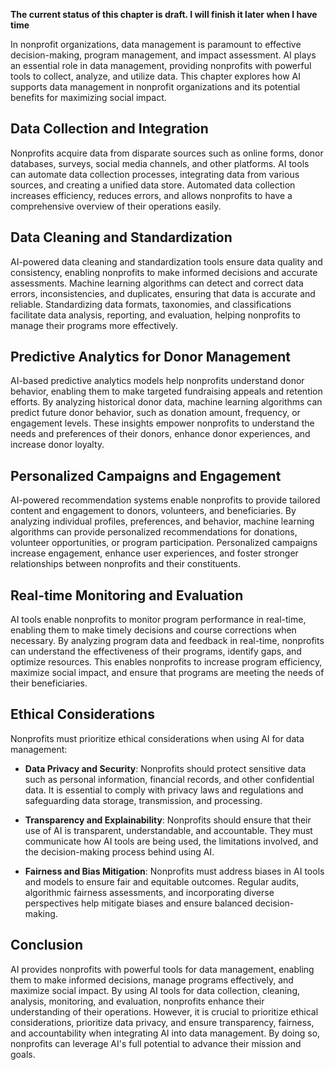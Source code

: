 **The current status of this chapter is draft. I will finish it later when I have time**

In nonprofit organizations, data management is paramount to effective decision-making, program management, and impact assessment. AI plays an essential role in data management, providing nonprofits with powerful tools to collect, analyze, and utilize data. This chapter explores how AI supports data management in nonprofit organizations and its potential benefits for maximizing social impact.

Data Collection and Integration
-------------------------------

Nonprofits acquire data from disparate sources such as online forms, donor databases, surveys, social media channels, and other platforms. AI tools can automate data collection processes, integrating data from various sources, and creating a unified data store. Automated data collection increases efficiency, reduces errors, and allows nonprofits to have a comprehensive overview of their operations easily.

Data Cleaning and Standardization
---------------------------------

AI-powered data cleaning and standardization tools ensure data quality and consistency, enabling nonprofits to make informed decisions and accurate assessments. Machine learning algorithms can detect and correct data errors, inconsistencies, and duplicates, ensuring that data is accurate and reliable. Standardizing data formats, taxonomies, and classifications facilitate data analysis, reporting, and evaluation, helping nonprofits to manage their programs more effectively.

Predictive Analytics for Donor Management
-----------------------------------------

AI-based predictive analytics models help nonprofits understand donor behavior, enabling them to make targeted fundraising appeals and retention efforts. By analyzing historical donor data, machine learning algorithms can predict future donor behavior, such as donation amount, frequency, or engagement levels. These insights empower nonprofits to understand the needs and preferences of their donors, enhance donor experiences, and increase donor loyalty.

Personalized Campaigns and Engagement
-------------------------------------

AI-powered recommendation systems enable nonprofits to provide tailored content and engagement to donors, volunteers, and beneficiaries. By analyzing individual profiles, preferences, and behavior, machine learning algorithms can provide personalized recommendations for donations, volunteer opportunities, or program participation. Personalized campaigns increase engagement, enhance user experiences, and foster stronger relationships between nonprofits and their constituents.

Real-time Monitoring and Evaluation
-----------------------------------

AI tools enable nonprofits to monitor program performance in real-time, enabling them to make timely decisions and course corrections when necessary. By analyzing program data and feedback in real-time, nonprofits can understand the effectiveness of their programs, identify gaps, and optimize resources. This enables nonprofits to increase program efficiency, maximize social impact, and ensure that programs are meeting the needs of their beneficiaries.

Ethical Considerations
----------------------

Nonprofits must prioritize ethical considerations when using AI for data management:

* **Data Privacy and Security**: Nonprofits should protect sensitive data such as personal information, financial records, and other confidential data. It is essential to comply with privacy laws and regulations and safeguarding data storage, transmission, and processing.

* **Transparency and Explainability**: Nonprofits should ensure that their use of AI is transparent, understandable, and accountable. They must communicate how AI tools are being used, the limitations involved, and the decision-making process behind using AI.

* **Fairness and Bias Mitigation**: Nonprofits must address biases in AI tools and models to ensure fair and equitable outcomes. Regular audits, algorithmic fairness assessments, and incorporating diverse perspectives help mitigate biases and ensure balanced decision-making.

Conclusion
----------

AI provides nonprofits with powerful tools for data management, enabling them to make informed decisions, manage programs effectively, and maximize social impact. By using AI tools for data collection, cleaning, analysis, monitoring, and evaluation, nonprofits enhance their understanding of their operations. However, it is crucial to prioritize ethical considerations, prioritize data privacy, and ensure transparency, fairness, and accountability when integrating AI into data management. By doing so, nonprofits can leverage AI's full potential to advance their mission and goals.
